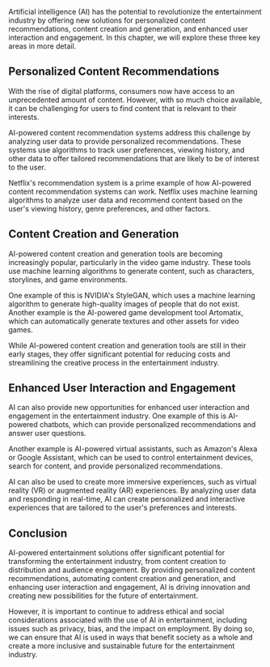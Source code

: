 
Artificial intelligence (AI) has the potential to revolutionize the entertainment industry by offering new solutions for personalized content recommendations, content creation and generation, and enhanced user interaction and engagement. In this chapter, we will explore these three key areas in more detail.

Personalized Content Recommendations
------------------------------------

With the rise of digital platforms, consumers now have access to an unprecedented amount of content. However, with so much choice available, it can be challenging for users to find content that is relevant to their interests.

AI-powered content recommendation systems address this challenge by analyzing user data to provide personalized recommendations. These systems use algorithms to track user preferences, viewing history, and other data to offer tailored recommendations that are likely to be of interest to the user.

Netflix's recommendation system is a prime example of how AI-powered content recommendation systems can work. Netflix uses machine learning algorithms to analyze user data and recommend content based on the user's viewing history, genre preferences, and other factors.

Content Creation and Generation
-------------------------------

AI-powered content creation and generation tools are becoming increasingly popular, particularly in the video game industry. These tools use machine learning algorithms to generate content, such as characters, storylines, and game environments.

One example of this is NVIDIA's StyleGAN, which uses a machine learning algorithm to generate high-quality images of people that do not exist. Another example is the AI-powered game development tool Artomatix, which can automatically generate textures and other assets for video games.

While AI-powered content creation and generation tools are still in their early stages, they offer significant potential for reducing costs and streamlining the creative process in the entertainment industry.

Enhanced User Interaction and Engagement
----------------------------------------

AI can also provide new opportunities for enhanced user interaction and engagement in the entertainment industry. One example of this is AI-powered chatbots, which can provide personalized recommendations and answer user questions.

Another example is AI-powered virtual assistants, such as Amazon's Alexa or Google Assistant, which can be used to control entertainment devices, search for content, and provide personalized recommendations.

AI can also be used to create more immersive experiences, such as virtual reality (VR) or augmented reality (AR) experiences. By analyzing user data and responding in real-time, AI can create personalized and interactive experiences that are tailored to the user's preferences and interests.

Conclusion
----------

AI-powered entertainment solutions offer significant potential for transforming the entertainment industry, from content creation to distribution and audience engagement. By providing personalized content recommendations, automating content creation and generation, and enhancing user interaction and engagement, AI is driving innovation and creating new possibilities for the future of entertainment.

However, it is important to continue to address ethical and social considerations associated with the use of AI in entertainment, including issues such as privacy, bias, and the impact on employment. By doing so, we can ensure that AI is used in ways that benefit society as a whole and create a more inclusive and sustainable future for the entertainment industry.
